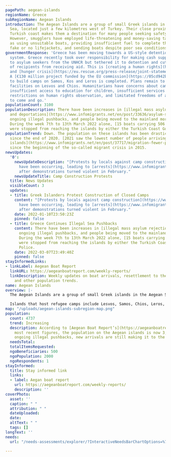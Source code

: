 ```yaml
---
pagePath: aegean-islands
regionName: Greece
subRegionName: Aegean Islands
introduction: The Aegean Islands are a group of small Greek islands in the Aegean
  Sea, located just a few kilometres west of Turkey. Their close proximity to the
  Turkish coast makes them a destination for many people seeking safety in Europe.
  However, smugglers have employed life-threatening and money-saving tactics, such
  as using unsuitable boats, providing insufficient fuel to complete the crossing,
  fake or no lifejackets, and sending boats despite poor sea conditions.
governmentResponse: 'Greece has been moving towards a US-style detention and deportation
  system. Greece recently took over responsibility for making cash support payments
  to asylum seekers from the UNHCR but tethered it to detention and cut large numbers
  of recipients from receiving aid. This is [creating a human rights](https://oxfamilibrary.openrepository.com/bitstream/handle/10546/621307/bp-detention-as-default-greece-asylum-161121-en.pdf;jsessionid=E395A5C0804B9A94EBA2F1D7907AC19F?sequence=1)
  and [hunger crisis](https://eu.rescue.org/press-release/joint-statement-are-you-eligible-eat).
  A [€130 million project funded by the EU commission](https://05cd942b-77f4-4d21-b3ea-797e75ad39b3.filesusr.com/ugd/0d6197_ec32a14581f044499e32a3f8dca9775f.pdf)
  to build camps on Samos, Kos and Leros is completed. Plans remain to build closed
  facilities on Lesvos and Chios. Humanitarians have concerns about camp conditions:
  insufficient access to education for children, insufficient services for residents,
  restrictions on human rights observation, and limitated freedoms of asylum seekers
  to come and go.'
populationCount: 3100
populationDescription: There have been increases in [illegal mass asylum rejections
  and deportations](https://www.infomigrants.net/en/post/33636/asylum-seekers-facing-rejection-in-greece-we-cannot-clap-with-one-hand),
  ongoing illegal pushbacks, and people being moved to the mainland more rapidly.
  During the week 7th to 13th March 2022 alone, [15 boats carrying 506 people](https://aegeanboatreport.com/weekly-reports/)
  were stopped from reaching the islands by either the Turkish Coast Guard or Police.
populationTrend: Down. The population on these islands has been drastically decreasing
  since the end of 2020. [2021 saw the lowest number of people arriving to the Aegean
  islands](https://www.infomigrants.net/en/post/37717/migration-fewer-people-arrived-on-greek-islands-in-2021)
  since the beginning of the so-called migrant crisis in 2015.
newsUpdates:
  '0':
    newsUpdateDescription: "[Protests by locals against camp construction](https://www.infomigrants.net/en/post/37728/greek-islanders-block-ship-full-of-construction-materials-for-migrant-camps)
      have been occurring, leading to [arrests](https://www.infomigrants.net/en/post/38429/protesters-detained-after-violence-breaks-out-at-building-site-of-new-greek-migrant-camp)
      after demonstrations turned violent in February."
    newsUpdateTitle: Camp Construction Protests
  title: News Updates
  visibleCount: 3
  updates:
  - title: Greek Islanders Protest Construction of Closed Camps
    content: "[Protests by locals against camp construction](https://www.infomigrants.net/en/post/37728/greek-islanders-block-ship-full-of-construction-materials-for-migrant-camps)
      have been occurring, leading to [arrests](https://www.infomigrants.net/en/post/38429/protesters-detained-after-violence-breaks-out-at-building-site-of-new-greek-migrant-camp)
      after demonstrations turned violent in February."
    date: 2022-01-10T23:50:23Z
    pinned: false
  - title: Greece Continues Illegal Sea Pushbacks
    content: There have been increases in [illegal mass asylum rejections and deportations](https://www.infomigrants.net/en/post/33636/asylum-seekers-facing-rejection-in-greece-we-cannot-clap-with-one-hand),
      ongoing illegal pushbacks, and people being moved to the mainland more rapidly.
      During the week 7th to 13th March 2022 alone, [15 boats carrying 506 people](https://aegeanboatreport.com/weekly-reports/)
      were stopped from reaching the islands by either the Turkish Coast Guard or
      Police.
    date: 2022-03-07T23:49:40Z
    pinned: false
stayInformedLinks:
- linkLabel: Aegean Boat Report
  linkURL: https://aegeanboatreport.com/weekly-reports/
  linkDescription: Weekly updates on boat arrivals, resettlement to the mainland,
    and other population trends.
name: Aegean Islands
overview: |-
  The Aegean Islands are a group of small Greek islands in the Aegean Sea, located just a few kilometres west of Turkey. Their proximity to the Turkish coast makes them a destination for many people seeking safety in Europe. However, smugglers have employed life-threatening and money-saving tactics, such as using unsuitable boats, providing insufficient fuel to complete the crossing, supplying fake or no lifejackets, and sending boats despite poor sea conditions.

  Islands that host refugee camps include Lesvos, Samos, Chios, Leros, Kos, and Crete.
map: "/uploads/aegean-islands-subregion-map.png"
population:
  count: 4737
  trend: Increasing
  description: According to [Aegean Boat Report’s](https://aegeanboatreport.com/weekly-reports/)
    most recent figures, the population on the Aegean islands is now 3,829. Despite
    ongoing illegal pushbacks, new arrivals are still making it to the islands.
  needsTotal: 
  totalItemsRequested: 
  ngoBeneficiaries: 500
  ngoPopulation: 2000
  ngoRespondents: 1
stayInformed:
  title: Stay informed link
  links:
  - label: Aegan boat report
    url: https://aegeanboatreport.com/weekly-reports/
    description: ''
coverPhoto:
  asset: ''
  caption: " "
  attribution: " "
  dateUploaded: 
  date: 
  altText: " "
  tags: []
longText: ''
needs:
  url: "/needs-assessments/explorer/?InteractiveNeedsBarChartOptions=%7B%22filters%22%3A%7B%22search%22%3A%22%22%2C%22quarter%22%3A%222023+Q1%22%2C%22region%22%3A%22Greece%22%2C%22subregion%22%3A%22Aegean+Islands%22%7D%2C%22axis%22%3A%7B%22indexBy%22%3A%22Category%22%2C%22groupBy%22%3A%22Item%22%7D%2C%22sort%22%3A%7B%22by%22%3A%22Label%22%2C%22order%22%3A%22Ascending%22%7D%7D&InteractiveNeedsBarChartTitle=Q1+2023+Aegean+islands+"

---
```

